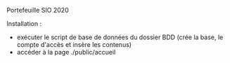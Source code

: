 Portefeuille SIO 2020

Installation :
  * exécuter le script de base de données du dossier BDD (crée la base, le compte d'accès et insère les contenus)
  * accéder à la page ./public/accueil
